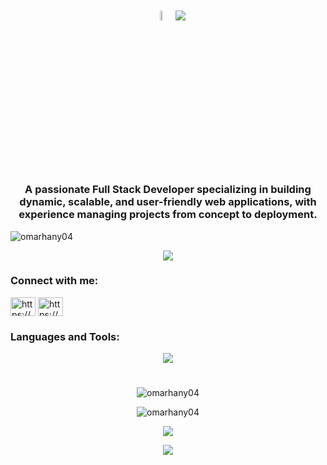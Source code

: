 <h1 align="center">
  <img src = "https://i.pinimg.com/originals/3f/7e/4e/3f7e4eff7c96e9fe4b8b4b1ff3f7bdb5.gif" width = 6.5%>
  <img src="https://readme-typing-svg.herokuapp.com/?font=Righteous&size=35&color=1ACBC3&center=true&vCenter=true&width=500&height=70&duration=4000&lines=Welcome!👋;I'm+Omar+Hany!;Software+Engineer!;" />
</h1>
<h3 align="center"> 
A passionate Full Stack Developer specializing in building dynamic, scalable, and user-friendly web applications, with experience managing projects from concept to deployment.
</h3>

<p align="left"> <img src="https://komarev.com/ghpvc/?username=omarhany04&label=Profile%20views&color=0e75b6&style=flat" alt="omarhany04" /> </p>

<p align="center">
<picture>
<source
  srcset="https://github-profile-trophy-alpha.vercel.app/?username=omarhany04&theme=radical&no-frame=true&no-bg=true&column=-1"
  media="(prefers-color-scheme: dark)"
/>
<img
  src="https://github-profile-trophy-alpha.vercel.app/?username=omarhany04&no-frame=true&column=-1"
  media="(prefers-color-scheme: light), (prefers-color-scheme: no-preference)"
/>
</picture>
</p>

<h3 align="left">Connect with me:</h3>
<p align="left">
<a href="https://www.linkedin.com/in/omarhany04/" target="blank"><img align="center" src="https://raw.githubusercontent.com/rahuldkjain/github-profile-readme-generator/master/src/images/icons/Social/linked-in-alt.svg" alt="https://www.linkedin.com/in/omarhany04/" height="30" width="40" /></a>
<a href="mailto:omarhanyy24@gmail.com" target="blank"><img align="center" src="https://cdn.iconscout.com/icon/free/png-512/free-gmail-logo-icon-download-in-svg-png-gif-file-formats--mail-email-logos-icons-2416660.png?f=webp&w=512" alt="https://www.gmail.com/" height="30" width="40" /></a>
</p>

<h3 align="left">Languages and Tools:</h3>
<div align="center">
  <img src="https://skillicons.dev/icons?i=react,c,cs,java,python,js,cpp,python,docker,aws,tailwind,bootstrap,figma,matlab,express,arduino,materialui,postgres,mongodb,mysql,nodejs,postman,processing,redux,vercel,wordpress,html,css,vscode,git" />
</div>

<h1></h1>

<p align="center">
<img src="https://github-readme-stats.vercel.app/api/top-langs?username=omarhany04&show_icons=true&locale=en&theme=radical&layout=compact" alt="omarhany04" />
</p>

<p align="center">
<img src="https://github-readme-stats.vercel.app/api?username=omarhany04&show_icons=true&theme=radical&locale=en" alt="omarhany04" />
</p>

<p align="center">
  <img src="https://streak-stats.demolab.com?user=omarhany04&count_private=true&theme=radical&title_color=00b3ff"/>
</p>

<p align="center">
   <img src="https://capsule-render.vercel.app/api?type=waving&color=0:C04848,50:061161,75:480048,100:C0C0C0&height=120&section=footer"/>
</p>
